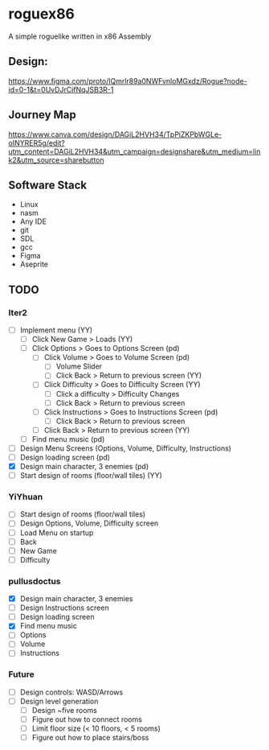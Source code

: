 # roguex86

A simple roguelike written in x86 Assembly

## Design:

https://www.figma.com/proto/lQmrlr89a0NWFvnloMGxdz/Rogue?node-id=0-1&t=0UvDJrCifNqJSB3R-1

## Journey Map

https://www.canva.com/design/DAGiL2HVH34/TpPiZKPbWGLe-oINYRER5g/edit?utm_content=DAGiL2HVH34&utm_campaign=designshare&utm_medium=link2&utm_source=sharebutton

## Software Stack

- Linux
- nasm
- Any IDE
- git
- SDL
- gcc
- Figma
- Aseprite

## TODO

### Iter2
- [ ] Implement menu (YY)
	- [ ] Click New Game > Loads (YY)
	- [ ] Click Options > Goes to Options Screen (pd)
		- [ ] Click Volume > Goes to Volume Screen (pd)
			- [ ] Volume Slider
			- [ ] Click Back > Return to previous screen (YY)
		- [ ] Click Difficulty > Goes to Difficulty Screen (YY)
			- [ ] Click a difficulty > Difficulty Changes
			- [ ] Click Back > Return to previous screen
		- [ ] Click Instructions > Goes to Instructions Screen (pd)
			- [ ] Click Back > Return to previous screen
		- [ ] Click Back > Return to previous screen (YY)
	- [ ] Find menu music (pd)
- [ ] Design Menu Screens (Options, Volume, Difficulty, Instructions)
- [ ] Design loading screen (pd)
- [X] Design main character, 3 enemies (pd)
- [ ] Start design of rooms (floor/wall tiles) (YY)

### YiYhuan
- [ ] Start design of rooms (floor/wall tiles)
- [ ] Design Options, Volume, Difficulty screen
- [ ] Load Menu on startup
- [ ] Back
- [ ] New Game
- [ ] Difficulty

### pullusdoctus
- [X] Design main character, 3 enemies
- [ ] Design Instructions screen
- [ ] Design loading screen
- [X] Find menu music
- [ ] Options
- [ ] Volume
- [ ] Instructions

### Future
- [ ] Design controls: WASD/Arrows
- [ ] Design level generation
    - [ ] Design ~five rooms
    - [ ] Figure out how to connect rooms
    - [ ] Limit floor size (< 10 floors, < 5 rooms)
    - [ ] Figure out how to place stairs/boss
